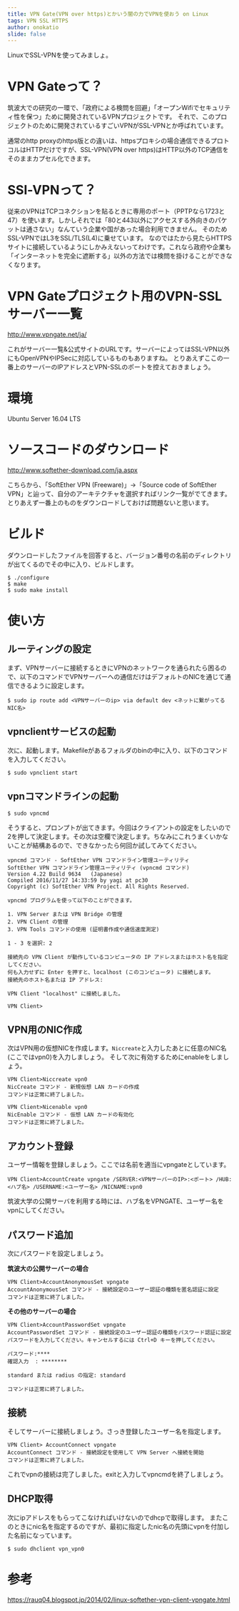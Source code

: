 ```yaml
---
title: VPN Gate(VPN over https)とかいう闇の力でVPNを使おう on Linux
tags: VPN SSL HTTPS
author: onokatio
slide: false
---
```

LinuxでSSL-VPNを使ってみましょ。

# VPN Gateって？
筑波大での研究の一環で、「政府による検問を回避」「オープンWifiでセキュリティ性を保つ」ために開発されているVPNプロジェクトです。
それで、このプロジェクトのために開発されているすごいVPNがSSL-VPNとか呼ばれています。

通常のhttp proxyのhttps版との違いは、httpsプロキシの場合通信できるプロトコルはHTTPだけですが、SSL-VPN(VPN over https)はHTTP以外のTCP通信をそのままカプセル化できます。

# SSl-VPNって？
従来のVPNはTCPコネクションを貼るときに専用のポート（PPTPなら1723と47）を使います。しかしそれでは「80と443以外にアクセスする外向きのパケットは通さない」なんていう企業や国があった場合利用できません。
そのためSSL-VPNではL3をSSL/TLS(L4)に乗せています。
なのではたから見たらHTTPSサイトに接続しているようにしかみえないってわけです。これなら政府や企業も「インターネットを完全に遮断する」以外の方法では検問を掛けることができなくなります。

# VPN Gateプロジェクト用のVPN-SSLサーバー一覧

http://www.vpngate.net/ja/

これがサーバー一覧&公式サイトのURLです。サーバーによってはSSL-VPN以外にもOpenVPNやIPSecに対応しているものもありますね。
とりあえずここの一番上のサーバーのIPアドレスとVPN-SSLのポートを控えておきましょう。

# 環境
Ubuntu Server 16.04 LTS

# ソースコードのダウンロード

http://www.softether-download.com/ja.aspx

こちらから、「SoftEther VPN (Freeware)」→「Source code of SoftEther VPN」と辿って、自分のアーキテクチャを選択すればリンク一覧がでてきます。とりあえず一番上のものをダウンロードしておけば問題ないと思います。

# ビルド
ダウンロードしたファイルを回答すると、バージョン番号の名前のディレクトリが出てくるのでその中に入り、ビルドします。

```bash:shell
$ ./configure
$ make
$ sudo make install
```

# 使い方

## ルーティングの設定

まず、VPNサーバーに接続するときにVPNのネットワークを通られたら困るので、以下のコマンドでVPNサーバーへの通信だけはデフォルトのNICを通じて通信できるように設定します。

```shell-session:shell
$ sudo ip route add <VPNサーバーのip> via default dev <ネットに繋がってるNIC名>
```

## vpnclientサービスの起動
次に、起動します。Makefileがあるフォルダのbinの中に入り、以下のコマンドを入力してください。

```shell-session:shell
$ sudo vpnclient start
```

## vpnコマンドラインの起動

```shell-session:shell
$ sudo vpncmd
```

そうすると、プロンプトが出てきます。今回はクライアントの設定をしたいので2を押して決定します。その次は空欄で決定します。ちなみにこれうまくいかないことが結構あるので、できなかったら何回か試してみてください。

```bash:vpnccmd
vpncmd コマンド - SoftEther VPN コマンドライン管理ユーティリティ
SoftEther VPN コマンドライン管理ユーティリティ (vpncmd コマンド)
Version 4.22 Build 9634   (Japanese)
Compiled 2016/11/27 14:33:59 by yagi at pc30
Copyright (c) SoftEther VPN Project. All Rights Reserved.

vpncmd プログラムを使って以下のことができます。

1. VPN Server または VPN Bridge の管理
2. VPN Client の管理
3. VPN Tools コマンドの使用 (証明書作成や通信速度測定)

1 - 3 を選択: 2

接続先の VPN Client が動作しているコンピュータの IP アドレスまたはホスト名を指定してください。
何も入力せずに Enter を押すと、localhost (このコンピュータ) に接続します。
接続先のホスト名または IP アドレス:

VPN Client "localhost" に接続しました。

VPN Client>
```

## VPN用のNIC作成

次はVPN用の仮想NICを作成します。`Niccreate`と入力したあとに任意のNIC名(ここではvpn0)を入力しましょう。
そして次に有効するためにenableをしましょう。


```bash:vpncmd
VPN Client>Niccreate vpn0
NicCreate コマンド - 新規仮想 LAN カードの作成
コマンドは正常に終了しました。

VPN Client>Nicenable vpn0
NicEnable コマンド - 仮想 LAN カードの有効化
コマンドは正常に終了しました。
```

## アカウント登録

ユーザー情報を登録しましょう。ここでは名前を適当にvpngateとしています。


```shell-session:vpncmd
VPN Client>AccountCreate vpngate /SERVER:<VPNサーバーのIP>:<ポート> /HUB:<ハブ名> /USERNAME:<ユーザー名> /NICNAME:vpn0
```

筑波大学の公開サーバを利用する時には、ハブ名をVPNGATE、ユーザー名をvpnにしてください。

## パスワード追加

次にパスワードを設定しましょう。

__筑波大の公開サーバーの場合__

```bash:vpncmd
VPN Client>AccountAnonymousSet vpngate
AccountAnonymousSet コマンド - 接続設定のユーザー認証の種類を匿名認証に設定
コマンドは正常に終了しました。
```

__その他のサーバーの場合__

```bash:vpncmd
VPN Client>AccountPasswordSet vpngate
AccountPasswordSet コマンド - 接続設定のユーザー認証の種類をパスワード認証に設定
パスワードを入力してください。キャンセルするには Ctrl+D キーを押してください。

パスワード:****
確認入力  : ********

standard または radius の指定: standard

コマンドは正常に終了しました。
```

## 接続

そしてサーバーに接続しましょう。さっき登録したユーザー名を指定します。

```bash:vpncmd
VPN Client> AccountConnect vpngate
AccountConnect コマンド - 接続設定を使用して VPN Server へ接続を開始
コマンドは正常に終了しました。
```

これでvpnの接続は完了しました。exitと入力してvpncmdを終了しましょう。

## DHCP取得

次にipアドレスをもらってこなければいけないのでdhcpで取得します。
またこのときにnic名を指定するのですが、最初に指定したnic名の先頭にvpnを付加した名前になっています。

```shell-session:shell
$ sudo dhclient vpn_vpn0
```

# 参考
https://rauq04.blogspot.jp/2014/02/linux-softether-vpn-client-vpngate.html

